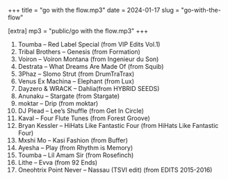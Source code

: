 +++
title = "go with the flow.mp3"
date = 2024-01-17
slug = "go-with-the-flow"

[extra]
mp3 = "public/go with the flow.mp3"
+++

01. Toumba – Red Label Special (from VIP Edits Vol.1)
02. Tribal Brothers – Genesis (from Formation)
03. Voiron – Voiron Montana (from Ingenieur du Son)
04. Destrata – What Dreams Are Made Of (from Squib)
05. 3Phaz – Slomo Strut (from DrumTraTrax)
06. Venus Ex Machina – Elephant (from Lux)
07. Dayzero & WRACK – Dahlia(from HYBRID SEEDS)
08. Anunaku – Stargate (from Stargate)
09. moktar – Drip (from moktar)
10. DJ Plead – Lee’s Shuffle (from Get In Circle)
11. Kaval – Four Flute Tunes (from Forest Groove)
12. Bryan Kessler – HiHats Like Fantastic Four (from HiHats Like Fantastic Four)
13. Mxshi Mo – Kasi Fashion (from Buffer)
14. Ayesha – Play (from Rhythm is Memory)
15. Toumba – Lil Amam Sir (from Rosefinch)
16. Lithe – Evva (from 92 Ends)
17. Oneohtrix Point Never – Nassau (TSVI edit) (from EDITS 2015-2016)
